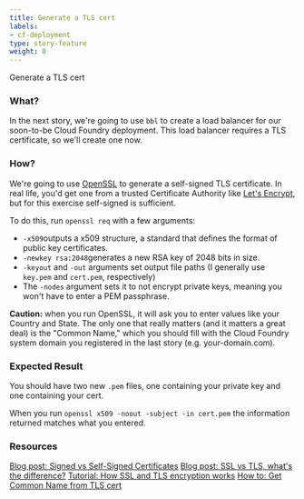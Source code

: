 ```yaml
---
title: Generate a TLS cert
labels:
- cf-deployment
type: story-feature
weight: 8
---
```


Generate a TLS cert
### What?
In the next story, we're going to use `bbl` to create a load balancer for our soon-to-be Cloud Foundry deployment. This load balancer requires a TLS certificate, so we'll create one now.

### How?
We're going to use [OpenSSL](https://www.openssl.org/) to generate a self-signed TLS certificate. In real life, you'd get one from a trusted Certificate Authority like [Let's Encrypt](https://letsencrypt.org/), but for this exercise self-signed is sufficient.

To do this, run `openssl req` with a few arguments:

* `-x509`outputs a x509 structure, a standard that defines the format of public key certificates.
* `-newkey rsa:2048`generates a new RSA key of 2048 bits in size.
* `-keyout` and `-out` arguments set output file paths (I generally use `key.pem` and `cert.pem`, respectively)
* The `-nodes` argument sets it to not encrypt private keys, meaning you won't have to enter a PEM passphrase.

**Caution:** when you run OpenSSL, it will ask you to enter values like your Country and State. The only one that really matters (and it matters a great deal) is the "Common Name," which you should fill with the Cloud Foundry system domain you registered in the last story (e.g. your-domain.com).

### Expected Result
You should have two new `.pem` files, one containing your private key and one containing your cert.

When you run `openssl x509 -noout -subject -in cert.pem` the information returned matches what you entered.

### Resources
[Blog post: Signed vs Self-Signed Certificates](https://www.thoughtco.com/signed-vs-self-signed-certificates-3469534)
[Blog post: SSL vs TLS, what's the difference?](https://luxsci.com/blog/ssl-versus-tls-whats-the-difference.html)
[Tutorial: How SSL and TLS encryption works](http://computer.howstuffworks.com/encryption4.htm)
[How to: Get Common Name from TLS cert](https://unix.stackexchange.com/questions/103461/get-common-name-cn-from-ssl-certificate)